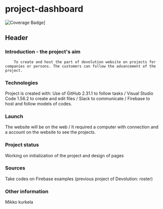# project-dashboard
![Coverage Badge](https://img.shields.io/endpoint?url=https://gist.githubusercontent.com/mkurkela/cd9d99670d764fc683932b3c17690fee/raw/project-dashboard_main.json)]

## Header

### Introduction - the project's aim
        To create and host the part of devolution website on projects for companies or persons. The customers can follow the advancement of the project.
### Technologies
Project is created with:
        Use of GitHub 2.31.1 to follow tasks / Visual Studio Code 1.56.2 to create and edit files / Slack to communicate / Firebase to host and follow models of codes.
### Launch
The website will be on the web / It required a computer with connection and a account on the website to see the projects.
###  Project status
Working on initialization of the project and design of pages
###  Sources
Take codes on Firebase examples (previous project of Devolution: roster)
###  Other information
Mikko kurkela